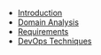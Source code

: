 * [Introduction](README.md)
* [Domain Analysis](domain-analysis/)
* [Requirements](requirements/)
* [DevOps Techniques](devops/devops.md)